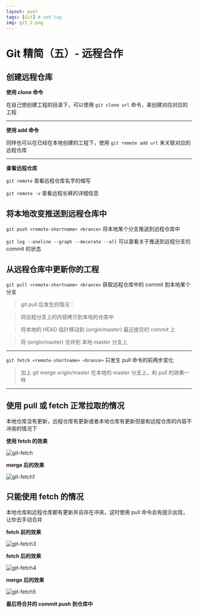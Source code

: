 ```yaml
---
layout: post
tags: [Git] # add tag
img: git_2.png
---
```


# Git 精简（五）- 远程合作 

## 创建远程仓库

**使用 clone 命令**

在自己想创建工程的目录下，可以使用 `git clone url` 命令，来创建对应对应的工程

---

**使用 add 命令**

同样也可以在已经在本地创建的工程下，使用 `git remote add url` 来关联对应的远程仓库

---

**查看远程仓库**

`git remote` 查看远程仓库名字的缩写

`git remote -v` 查看远程长裤的详细信息

## 将本地改变推送到远程仓库中

`git push <remote-shortname> <brance>` 将本地某个分支推送到远程仓库中

`git log --oneline --graph --decorate --all`  可以查看关于推送到远程分支的 commit 的状态

## 从远程仓库中更新你的工程

`git pull <remote-shortname> <brance>` 获取远程仓库中的 commit 到本地某个分支

> git pull 后发生的情况：

> 将远程分支上的内容拷贝到本地的仓库中

> 将本地的 HEAD 指针移动到 (origin/master) 最近提交的 commit 上

> 将 (origin/master) 合并到 本地 master 分支上

---

`git fetch <remote-shortname> <brance>` 只发生 pull 命令的前两步变化

> 加上 git merge origin/master 在本地的 master 分支上，和 pull 的效果一样

---

## 使用 pull 或 fetch 正常拉取的情况

本地仓库没有更新，远程仓库有更新或者本地仓库有更新但是和远程仓库的内容不冲突的情况下

**使用 fetch 的效果**

![git-fetch]({{site.baseurl}}/assets/img/15094084847311.jpg)

**merge 后的效果**

![git-fetch1]({{site.baseurl}}/assets/img/15094085800173.jpg)


## 只能使用 fetch 的情况

本地仓库和远程仓库都有更新并且存在冲突，这时使用 pull 命令会有提示出现，让你去手动合并

**fetch 前的效果**

![git-fetch3]({{site,baseurl}}/assets/img/15094089990512.jpg)

**fetch 后的效果**

![git-fetch4]({{site,baseurl}}/assets/img/15094090739197.jpg)

**merge 后的效果**

![git-fetch5]({{site,baseurl}}/assets/img/15094091204301.jpg)

**最后将合并的 commit push 到仓库中**







